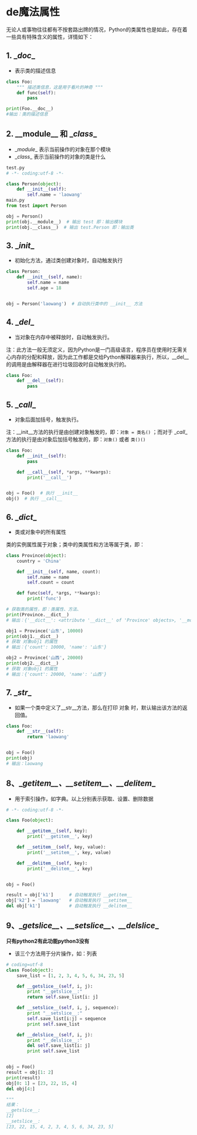 # de魔法属性

无论人或事物往往都有不按套路出牌的情况，Python的类属性也是如此，存在着一些具有特殊含义的属性，详情如下：

## 1. \__doc__

- 表示类的描述信息

```python
class Foo:
    """ 描述类信息，这是用于看片的神奇 """
    def func(self):
        pass

print(Foo.__doc__)
#输出：类的描述信息
```



## 2. \_\_module\_\_ 和 \__class__

- \__module__ 表示当前操作的对象在那个模块
- \__class__ 表示当前操作的对象的类是什么

```python
test.py
# -*- coding:utf-8 -*-

class Person(object):
    def __init__(self):
        self.name = 'laowang'
main.py
from test import Person

obj = Person()
print(obj.__module__)  # 输出 test 即：输出模块
print(obj.__class__)  # 输出 test.Person 即：输出类
```



## 3. \__init__

- 初始化方法，通过类创建对象时，自动触发执行

```python
class Person:
    def __init__(self, name):
        self.name = name
        self.age = 18


obj = Person('laowang')  # 自动执行类中的 __init__ 方法
```



## 4. \__del__

- 当对象在内存中被释放时，自动触发执行。

注：此方法一般无须定义，因为Python是一门高级语言，程序员在使用时无需关心内存的分配和释放，因为此工作都是交给Python解释器来执行，所以，\__del__的调用是由解释器在进行垃圾回收时自动触发执行的。

```python
class Foo:
    def __del__(self):
        pass
```



## 5. \__call__

- 对象后面加括号，触发执行。

注：\_\_init\_\_方法的执行是由创建对象触发的，即：`对象 = 类名()` ；而对于 \__call__ 方法的执行是由对象后加括号触发的，即：`对象()` 或者 `类()()`

```python
class Foo:
    def __init__(self):
        pass

    def __call__(self, *args, **kwargs):
        print('__call__')


obj = Foo()  # 执行 __init__
obj()  # 执行 __call__
```



## 6. \__dict__

- 类或对象中的所有属性

类的实例属性属于对象；类中的类属性和方法等属于类，即：

```python
class Province(object):
    country = 'China'

    def __init__(self, name, count):
        self.name = name
        self.count = count

    def func(self, *args, **kwargs):
        print('func')

# 获取类的属性，即：类属性、方法、
print(Province.__dict__)
# 输出：{'__dict__': <attribute '__dict__' of 'Province' objects>, '__module__': '__main__', 'country': 'China', '__doc__': None, '__weakref__': <attribute '__weakref__' of 'Province' objects>, 'func': <function Province.func at 0x101897950>, '__init__': <function Province.__init__ at 0x1018978c8>}

obj1 = Province('山东', 10000)
print(obj1.__dict__)
# 获取 对象obj1 的属性
# 输出：{'count': 10000, 'name': '山东'}

obj2 = Province('山西', 20000)
print(obj2.__dict__)
# 获取 对象obj1 的属性
# 输出：{'count': 20000, 'name': '山西'}
```



## 7. \__str__

- 如果一个类中定义了\__str__方法，那么在打印 对象 时，默认输出该方法的返回值。

```python
class Foo:
    def __str__(self):
        return 'laowang'


obj = Foo()
print(obj)
# 输出：laowang
```



## 8、\__getitem\_\_、\_\_setitem\_\_、\_\_delitem__

- 用于索引操作，如字典。以上分别表示获取、设置、删除数据

```python
# -*- coding:utf-8 -*-

class Foo(object):

    def __getitem__(self, key):
        print('__getitem__', key)

    def __setitem__(self, key, value):
        print('__setitem__', key, value)

    def __delitem__(self, key):
        print('__delitem__', key)


obj = Foo()

result = obj['k1']      # 自动触发执行 __getitem__
obj['k2'] = 'laowang'   # 自动触发执行 __setitem__
del obj['k1']           # 自动触发执行 __delitem__
```



## 9、\__getslice\_\_、\_\_setslice\_\_、\_\_delslice__

**只有python2有此功能python3没有**

- 该三个方法用于分片操作，如：列表

```python
# coding=utf-8
class Foo(object):
    save_list = [1, 2, 3, 4, 5, 6, 34, 23, 5]

    def __getslice__(self, i, j):
        print "__getslice__:"
        return self.save_list[i: j]

    def __setslice__(self, i, j, sequence):
        print "__setslice__:"
        self.save_list[i:j] = sequence
        print self.save_list

    def __delslice__(self, i, j):
        print "__delslice__:"
        del self.save_list[i: j]
        print self.save_list


obj = Foo()
result = obj[1: 2]
print(result)
obj[0: 1] = [23, 22, 15, 4]
del obj[4:]

"""
结果：
__getslice__:
[2]
__setslice__:
[23, 22, 15, 4, 2, 3, 4, 5, 6, 34, 23, 5]
```

